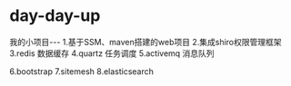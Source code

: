 # day-day-up
 我的小项目---
 1.基于SSM、maven搭建的web项目
2.集成shiro权限管理框架 
3.redis 数据缓存
4.quartz 任务调度
5.activemq 消息队列


6.bootstrap
7.sitemesh
8.elasticsearch
  

  
  
 